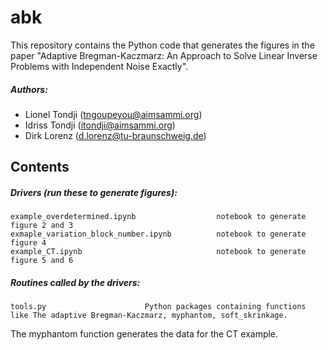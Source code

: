 # abk
This repository contains the Python code that generates the figures in the paper "Adaptive Bregman-Kaczmarz: An Approach to Solve Linear Inverse Problems with Independent Noise Exactly".

##### Authors:
- Lionel Tondji  (<tngoupeyou@aimsammi.org>)
- Idriss Tondji  (<itondji@aimsammi.org>)
- Dirk Lorenz    (<d.lorenz@tu-braunschweig.de>)

Contents
--------

##### Drivers (run these to generate figures):
	example_overdetermined.ipynb                  notebook to generate figure 2 and 3
	exmaple_variation_block_number.ipynb          notebook to generate figure 4
	example_CT.ipynb                              notebook to generate figure 5 and 6

##### Routines called by the drivers:
	tools.py                      Python packages containing functions like The adaptive Bregman-Kaczmarz, myphantom, soft_skrinkage.

The myphantom function generates the data for the CT example.

